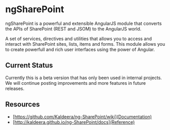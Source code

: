 ngSharePoint
=============

ngSharePoint is a powerful and extensible AngularJS module that converts the APIs of SharePoint (REST and JSOM) to the AngularJS world.

A set of services, directives and utilities that allows you to access and interact with SharePoint sites, lists, items and forms. This  module allows you to create powerfull and rich user interfaces using the power of Angular.

Current Status
--------------
Currently this is a beta version that has only been used in internal projects. We will continue posting improvements and more features in future releases.

Resources
---------
 - [https://github.com/Kaldeera/ng-SharePoint/wiki](Documentation)
 - [http://kaldeera.github.io/ng-SharePoint/docs](Reference)
